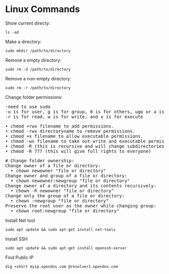 # Linux Commands
Show current directy:
```
ls -ad
```
Make a directory:
```
sudo mkdir /path/to/directory
```
Remove a empty directory:
```
sudo rm -d /path/to/directory
```
Remove a non-empty directory:
```
sudo rm -r /path/to/directory
```
Change folder permissions:
<pre>
-need to use sudo   
-u is for user, g is for group, 0 is for others, ugo or a is for all   
-r is for read, w is for write, and x is for execute   
</pre>
<pre>
• chmod +rwx filename to add permissions.
• chmod -rwx directoryname to remove permissions.
• chmod +x filename to allow executable permissions.
• chmod -wx filename to take out write and executable permissions.
• chmod -R (this is recursive and will change subdirectories also) 
• chmod -R 777 (this will give full rights to everyone) 
</pre>
<pre>
# Change folder ownership:   
Change owner of a file or directory:
  • chown newowner "file or directory"
Change owner and group of a file or directory:
  • chown newowner:newgroup "file or directory"
Change owner of a directory and its contents recursively:
  • chown -R newowner "file or directory"
Change only the group of a file or directory:
  • chown :newgroup "file or directory"
Preserve the root user as the owner while changing group:
  • chown root:newgroup "file or directory"
</pre>
Install Net tool
```
sudo apt update && sudo apt-get install net-tools
```
Install SSH 
```
sudo apt update && sudo apt-get install openssh-server
```
Find Public IP
```
dig +short myip.opendns.com @resolver1.opendns.com
```






















